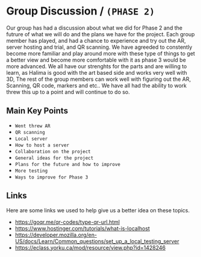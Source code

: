 # Group Discussion / `(PHASE 2)`


Our group has had a discussion about what we did for Phase 2 and the futrure of what we will do and the plans we have for the project. Each group member has played,
and had a chance to experience and try out the AR, server hosting and trial, and QR scanning. We have agreeded to constently become more familiar and play around more
with these type of things to get a better view and become more comfortable with it as phase 3 would be more advanced. We all have our strenghts for the parts and 
are willing to learn, as Halima is good with the art based side and works very well with 3D, The rest of the group members can work well with figuring out the AR,
Scanning, QR code, markers and etc.. We have all had the ability to work threw this up to a point and will continue to do so.


## Main Key Points

- `Went threw AR`
- `QR scanning`
- `Local server`
- `How to host a server`
- `Collaboration on the project`
- `General ideas for the project`
- `Plans for the future and how to improve`
- `More testing`
- `Ways to improve for Phase 3`


## Links

Here are some links we used to help give us a better idea on these topics.

- https://goqr.me/qr-codes/type-qr-url.html
- https://www.hostinger.com/tutorials/what-is-localhost
- https://developer.mozilla.org/en-US/docs/Learn/Common_questions/set_up_a_local_testing_server
- https://eclass.yorku.ca/mod/resource/view.php?id=1428246
